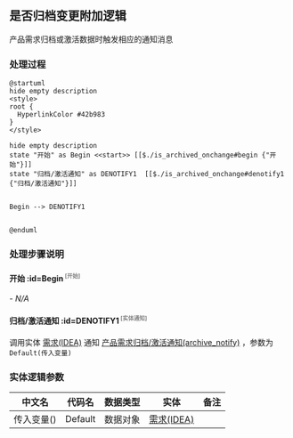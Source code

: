 ## 是否归档变更附加逻辑 <!-- {docsify-ignore-all} -->

   产品需求归档或激活数据时触发相应的通知消息

### 处理过程

```plantuml
@startuml
hide empty description
<style>
root {
  HyperlinkColor #42b983
}
</style>

hide empty description
state "开始" as Begin <<start>> [[$./is_archived_onchange#begin {"开始"}]]
state "归档/激活通知" as DENOTIFY1  [[$./is_archived_onchange#denotify1 {"归档/激活通知"}]]


Begin --> DENOTIFY1


@enduml
```


### 处理步骤说明

#### 开始 :id=Begin<sup class="footnote-symbol"> <font color=gray size=1>[开始]</font></sup>



*- N/A*
#### 归档/激活通知 :id=DENOTIFY1<sup class="footnote-symbol"> <font color=gray size=1>[实体通知]</font></sup>



调用实体 [需求(IDEA)](module/ProdMgmt/idea.md) 通知 [产品需求归档/激活通知(archive_notify)](module/ProdMgmt/idea/notify/archive_notify) ，参数为`Default(传入变量)`


### 实体逻辑参数

|    中文名   |    代码名    |  数据类型    |  实体   |备注 |
| --------| --------| -------- | -------- | --------   |
|传入变量(<i class="fa fa-check"/></i>)|Default|数据对象|[需求(IDEA)](module/ProdMgmt/idea.md)||
